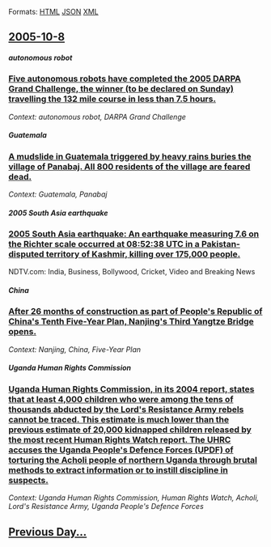 
Formats: [HTML](2005/10/8/index.html)  [JSON](2005/10/8/index.json)  [XML](2005/10/8/index.xml)  

## [2005-10-8](/news/2005/10/8/index.md)

##### autonomous robot
### [ Five autonomous robots have completed the 2005 DARPA Grand Challenge, the winner (to be declared on Sunday) travelling the 132 mile course in less than 7.5 hours. ](/news/2005/10/8/five-autonomous-robots-have-completed-the-2005-darpa-grand-challenge-the-winner-to-be-declared-on-sunday-travelling-the-132-mile-course.md)
_Context: autonomous robot, DARPA Grand Challenge_

##### Guatemala
### [ A mudslide in Guatemala triggered by heavy rains buries the village of Panabaj. All 800 residents of the village are feared dead. ](/news/2005/10/8/a-mudslide-in-guatemala-triggered-by-heavy-rains-buries-the-village-of-panabaj-all-800-residents-of-the-village-are-feared-dead.md)
_Context: Guatemala, Panabaj_

##### 2005 South Asia earthquake
### [ 2005 South Asia earthquake: An earthquake measuring 7.6 on the Richter scale occurred at 08:52:38 UTC in a Pakistan- disputed territory of Kashmir, killing over 175,000 people. ](/news/2005/10/8/2005-south-asia-earthquake-an-earthquake-measuring-7-6-on-the-richter-scale-occurred-at-08-52-38-utc-in-a-pakistan-disputed-territory-of.md)
NDTV.com: India, Business, Bollywood, Cricket, Video and Breaking News

##### China
### [ After 26 months of construction as part of People's Republic of China's Tenth Five-Year Plan, Nanjing's Third Yangtze Bridge opens. ](/news/2005/10/8/after-26-months-of-construction-as-part-of-people-s-republic-of-china-s-tenth-five-year-plan-nanjing-s-third-yangtze-bridge-opens.md)
_Context: Nanjing, China, Five-Year Plan_

##### Uganda Human Rights Commission
### [ Uganda Human Rights Commission, in its 2004 report, states that at least 4,000 children who were among the tens of thousands abducted by the Lord's Resistance Army rebels cannot be traced. This estimate is much lower than the previous estimate of 20,000 kidnapped children released by the most recent Human Rights Watch report. The UHRC accuses the Uganda People's Defence Forces (UPDF) of torturing the Acholi people of northern Uganda through brutal methods to extract information or to instill discipline in suspects. ](/news/2005/10/8/uganda-human-rights-commission-in-its-2004-report-states-that-at-least-4-000-children-who-were-among-the-tens-of-thousands-abducted-by-th.md)
_Context: Uganda Human Rights Commission, Human Rights Watch, Acholi, Lord's Resistance Army, Uganda People's Defence Forces_

## [Previous Day...](/news/2005/10/7/index.md)

